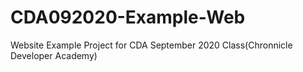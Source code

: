 # CDA092020-Example-Web
Website Example Project for CDA September 2020 Class(Chronnicle Developer Academy) 
